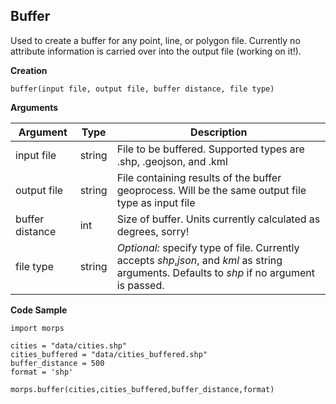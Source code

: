 ## Buffer

Used to create a buffer for any point, line, or polygon file. Currently no attribute information is carried over into the output file (working on it!).

**Creation**

    buffer(input file, output file, buffer distance, file type)

**Arguments**

Argument | Type | Description
--- | --- | ---
input file | string | File to be buffered. Supported types are .shp, .geojson, and .kml
output file | string | File containing results of the buffer geoprocess. Will be the same output file type as input file
buffer distance | int | Size of buffer. Units currently calculated as degrees, sorry!
file type | string | *Optional:*  specify type of file. Currently accepts *shp*,*json*, and *kml* as string arguments. Defaults to *shp* if no argument is passed. 

**Code Sample**
    
    import morps

	cities = "data/cities.shp"
	cities_buffered = "data/cities_buffered.shp"
	buffer_distance = 500
	format = 'shp'

	morps.buffer(cities,cities_buffered,buffer_distance,format)